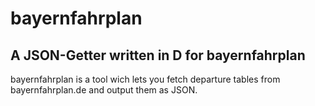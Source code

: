 bayernfahrplan
==============

A JSON-Getter written in D for bayernfahrplan
---------------------------------------------

bayernfahrplan is a tool wich lets you fetch departure tables from
bayernfahrplan.de and output them as JSON.